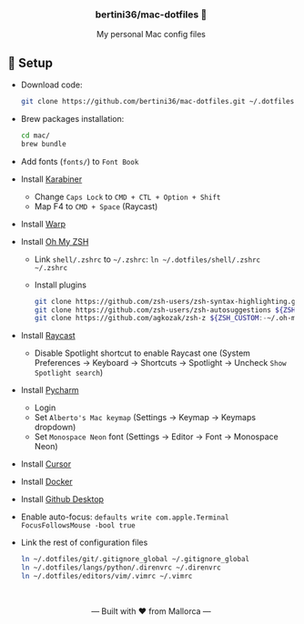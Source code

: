 <h3 align="center">
    bertini36/mac-dotfiles 
</h3>
<p align="center">
My personal Mac config files
</p>

## 🚀 Setup

- Download code:

    ```bash
    git clone https://github.com/bertini36/mac-dotfiles.git ~/.dotfiles/
    ```

- Brew packages installation:

    ```bash
    cd mac/
    brew bundle
    ```

- Add fonts (`fonts/`) to `Font Book`
- Install [Karabiner](https://karabiner-elements.pqrs.org/)
  - Change `Caps Lock` to `CMD + CTL + Option + Shift`
  - Map F4 to `CMD + Space` (Raycast)
- Install [Warp](https://www.warp.dev/)
- Install [Oh My ZSH](https://ohmyz.sh/)
  * Link `shell/.zshrc` to `~/.zshrc`: `ln ~/.dotfiles/shell/.zshrc ~/.zshrc`
  * Install plugins

    ```bash
    git clone https://github.com/zsh-users/zsh-syntax-highlighting.git ${ZSH_CUSTOM:-~/.oh-my-zsh/custom}/plugins/zsh-syntax-highlighting
    git clone https://github.com/zsh-users/zsh-autosuggestions ${ZSH_CUSTOM:-~/.oh-my-zsh/custom}/plugins/zsh-autosuggestions
    git clone https://github.com/agkozak/zsh-z ${ZSH_CUSTOM:-~/.oh-my-zsh/custom}/plugins/zsh-z
    ```

- Install [Raycast](https://www.raycast.com/)
  * Disable Spotlight shortcut to enable Raycast one (System Preferences -> Keyboard -> Shortcuts -> Spotlight -> Uncheck `Show Spotlight search`)
- Install [Pycharm](https://www.jetbrains.com/pycharm/download/#section=mac)
  * Login
  * Set `Alberto's Mac keymap` (Settings -> Keymap -> Keymaps dropdown)
  * Set `Monospace Neon` font (Settings -> Editor -> Font -> Monospace Neon)
- Install [Cursor](hhttps://www.cursor.com/)
- Install [Docker](https://docs.docker.com/desktop/install/mac-install/)
- Install [Github Desktop](https://desktop.github.com/)
- Enable auto-focus: `defaults write com.apple.Terminal FocusFollowsMouse -bool true`
- Link the rest of configuration files

  ```bash
  ln ~/.dotfiles/git/.gitignore_global ~/.gitignore_global
  ln ~/.dotfiles/langs/python/.direnvrc ~/.direnvrc
  ln ~/.dotfiles/editors/vim/.vimrc ~/.vimrc
  ```
  
<br />
<p align="center">&mdash; Built with ❤️ from Mallorca &mdash;</p>
